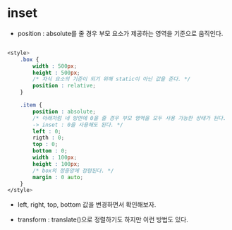 # inset

-   position : absolute를 줄 경우 부모 요소가 제공하는 영역을 기준으로 움직인다.

```css

<style>
    .box {
        width : 500px;
        height : 500px;
        /* 자식 요소의 기준이 되기 위해 static이 아닌 값을 준다. */
        position : relative;
    }

    .item {
        position : absolute;
        /* 아래처럼 네 방면에 0을 줄 경우 부모 영역을 모두 사용 가능한 상태가 된다.
        -> inset : 0을 사용해도 된다. */
        left : 0;
        rigth : 0;
        top : 0;
        bottom : 0;
        width : 100px;
        height : 100px;
        /* box의 정중앙에 정령된다. */
        margin : 0 auto;
    }
</style>
```

-   left, right, top, bottom 값을 변경하면서 확인해보자.

-   transform : translate()으로 정렬하기도 하지만 이런 방법도 있다.
